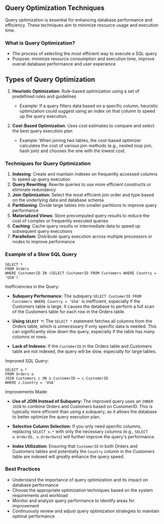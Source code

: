 ## Query Optimization Techniques

Query optimization is essential for enhancing database performance and efficiency. These techniques aim to minimize resource usage and execution time.

### What is Query Optimization?

- The process of selecting the most efficient way to execute a SQL query
- Purpose: minimize resource consumption and execution time, improve overall database performance and user experience

## Types of Query Optimization

1. **Heuristic Optimization**: Rule-based optimization using a set of predefined rules and guidelines
   - Example: If a query filters data based on a specific column, heuristic optimization could suggest using an index on that column to speed up the query execution.

2. **Cost-Based Optimization**: Uses cost estimates to compare and select the best query execution plan
   - Example: When joining two tables, the cost-based optimizer calculates the cost of various join methods (e.g., nested loop join, hash join) and chooses the one with the lowest cost.

### Techniques for Query Optimization

1. **Indexing**: Create and maintain indexes on frequently accessed columns to speed up query execution
2. **Query Rewriting**: Rewrite queries to use more efficient constructs or eliminate redundancy
3. **Join Optimization**: Select the most efficient join order and type based on the underlying data and database schema
4. **Partitioning**: Divide large tables into smaller partitions to improve query performance
5. **Materialized Views**: Store precomputed query results to reduce the cost of complex or frequently executed queries
6. **Caching**: Cache query results or intermediate data to speed up subsequent query executions
7. **Parallelism**: Distribute query execution across multiple processors or nodes to improve performance

### Example of a Slow SQL Query

```
SELECT *
FROM Orders
WHERE CustomerID IN (SELECT CustomerID FROM Customers WHERE Country = 'USA')
```

Inefficiencies in the Query:

- **Subquery Performance:** The subquery `SELECT CustomerID FROM Customers WHERE Country = 'USA'` is inefficient, especially if the Customers table is large. It causes the database to perform a full scan of the Customers table for each row in the Orders table.

- **Using `SELECT *`:** The `SELECT *` statement fetches all columns from the Orders table, which is unnecessary if only specific data is needed. This can significantly slow down the query, especially if the table has many columns or rows.

- **Lack of Indexes:** If the `CustomerID` in the Orders table and Customers table are not indexed, the query will be slow, especially for large tables.

Improved SQL Query:

```
SELECT o.*
FROM Orders o
JOIN Customers c ON o.CustomerID = c.CustomerID
WHERE c.Country = 'USA'
```

Improvements Made:

- **Use of JOIN Instead of Subquery:** The improved query uses an `INNER JOIN` to combine Orders and Customers based on CustomerID. This is typically more efficient than using a subquery, as it allows the database to better optimize the query execution plan.

- **Selective Column Selection:** If you only need specific columns, replacing `SELECT o.*` with only the necessary columns (e.g., `SELECT o.OrderID, o.OrderDate`) will further improve the query's performance.

- **Index Utilization:** Ensuring that `CustomerID` in both Orders and Customers tables and potentially the `Country` column in the Customers table are indexed will greatly enhance the query speed.

### Best Practices

- Understand the importance of query optimization and its impact on database performance
- Choose the appropriate optimization techniques based on the system requirements and workload
- Monitor and analyze query performance to identify areas for improvement
- Continuously review and adjust query optimization strategies to maintain optimal performance
